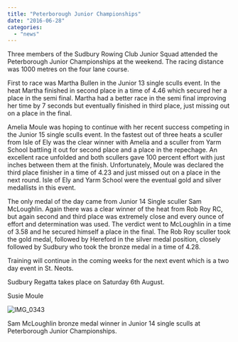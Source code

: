 ```yaml
---
title: "Peterborough Junior Championships"
date: "2016-06-28"
categories: 
  - "news"
---
```


Three members of the Sudbury Rowing Club Junior Squad attended the Peterborough Junior Championships at the weekend. The racing distance was 1000 metres on the four lane course.

First to race was Martha Bullen in the Junior 13 single sculls event. In the heat Martha finished in second place in a time of 4.46 which secured her a place in the semi final. Martha had a better race in the semi final improving her time by 7 seconds but eventually finished in third place, just missing out on a place in the final.

Amelia Moule was hoping to continue with her recent success competing in the Junior 15 single sculls event. In the fastest out of three heats a sculler from Isle of Ely was the clear winner with Amelia and a sculler from Yarm School battling it out for second place and a place in the repechage. An excellent race unfolded and both scullers gave 100 percent effort with just inches between them at the finish. Unfortunately, Moule was declared the third place finisher in a time of 4.23 and just missed out on a place in the next round. Isle of Ely and Yarm School were the eventual gold and silver medallists in this event.

The only medal of the day came from Junior 14 Single sculler Sam McLoughlin. Again there was a clear winner of the heat from Rob Roy RC, but again second and third place was extremely close and every ounce of effort and determination was used. The verdict went to McLoughlin in a time of 3.58 and he secured himself a place in the final. The Rob Roy sculler took the gold medal, followed by Hereford in the silver medal position, closely followed by Sudbury who took the bronze medal in a time of 4.28.

Training will continue in the coming weeks for the next event which is a two day event in St. Neots.

Sudbury Regatta takes place on Saturday 6th August.

Susie Moule

![IMG_0343](/assets/news/images/IMG_0343-1024x1024.jpg)

Sam McLoughlin bronze medal winner in Junior 14 single sculls at Peterborough Junior Championships.
